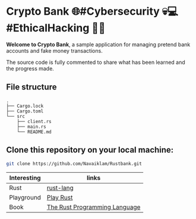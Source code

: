 # Crypto Bank 🌐#Cybersecurity 💀💻 #EthicalHacking 🏴‍☠️


**Welcome to Crypto Bank**, a sample application for managing pretend bank accounts and fake money transactions.

The source code is fully commented to share what has been learned and the progress made.

## File structure
```text
.
├── Cargo.lock
├── Cargo.toml
└── src
    ├── client.rs
    ├── main.rs
    └── README.md
```
## Clone this repository on your local machine:

```bash
git clone https://github.com/Navaiklam/Rustbank.git
```

| Interesting | links |
| ------ | ------ |
| Rust | [rust-lang](https://www.rust-lang.org/es) |
| Playground | [Play Rust](https://play.rust-lang.org/?version=stable&mode=debug&edition=2021)  |
| Book | [The Rust Programming Language ](https://doc.rust-lang.org/book/) |
